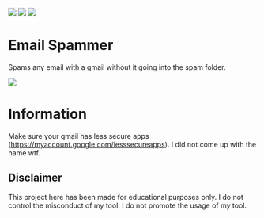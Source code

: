 ![](https://img.shields.io/github/watchers/9xw/email-spliffer?style=social) ![](https://img.shields.io/github/stars/9xw/email-spliffer?style=social) ![](https://img.shields.io/github/forks/9xw/email-spliffer?style=social)

# Email Spammer
Spams any email with a gmail without it going into the spam folder.

![](https://media.discordapp.net/attachments/631162287968747550/800891948083970068/unknown.png?width=1077&height=428)

# Information
Make sure your gmail has less secure apps (https://myaccount.google.com/lesssecureapps). I did not come up with the name wtf.

## Disclaimer
This project here has been made for educational purposes only. I do not control the misconduct of my tool. I do not promote the usage of my tool.
